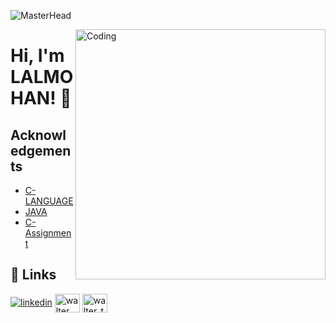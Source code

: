 

![MasterHead](https://www.goodcore.co.uk/blog/wp-content/webp-express/webp-images/uploads/2019/08/coding-vs-programming-2.jpg.webp)

<img align="right" alt="Coding" width="400" src="https://c.tenor.com/2uyENRmiUt0AAAAC/coding.gif">


<!--
**Lalmohan00/Lalmohan00** is a ✨ _special_ ✨ repository because its `README.md` (this file) appears on your GitHub profile.

Here are some ideas to get you started:

- 🔭 I’m currently working on ...
- 🌱 I’m currently learning ...
- 👯 I’m looking to collaborate on ...
- 🤔 I’m looking for help with ...
- 💬 Ask me about ...
- 📫 How to reach me: ...
- 😄 Pronouns: ...
- ⚡ Fun fact: ...
-->


# Hi, I'm LALMOHAN! 👋

## Acknowledgements

 - [C-LANGUAGE](https://https://github.com/Lalmohan00/C-LANGUAGE)
 - [JAVA](https://github.com/Lalmohan00/JAVA-)
 - [C-Assignment](https://github.com/Lalmohan00/C_Assignment)
## 🔗 Links
   [![linkedin](https://img.shields.io/badge/linkedin-0A66C2?style=for-the-badge&logo=linkedin&logoColor=white)]( https://www.linkedin.com/in/lalmohan-pal-505935218/)
  <a href="https://www.facebook.com/lalmohan.pal.50" target="blank"><img align="center" src="https://raw.githubusercontent.com/rahuldkjain/github-profile-readme-generator/master/src/images/icons/Social/facebook.svg" alt="walter tronics" height="30" width="40" /></a>
  <a href="https://www.instagram.com/lalmohan_pal_48/" target="blank"><img align="center" src="https://raw.githubusercontent.com/rahuldkjain/github-profile-readme-generator/master/src/images/icons/Social/instagram.svg" alt="walter_tronics" height="30" width="40" /></a>

      

